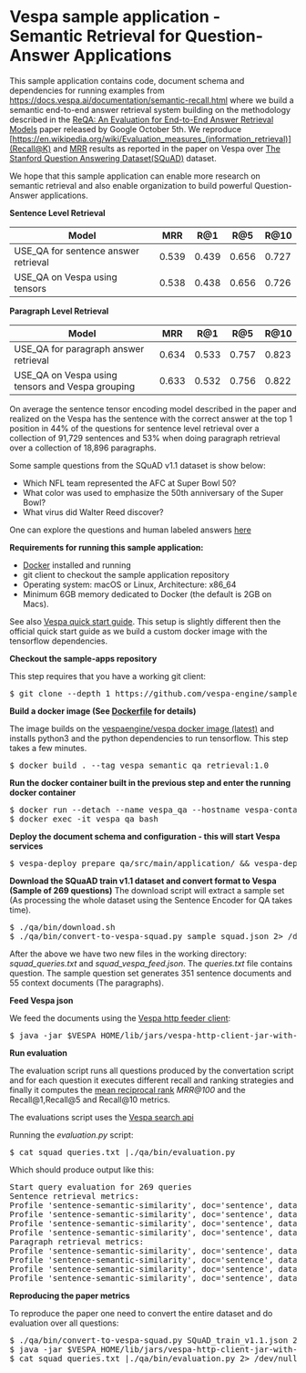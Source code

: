 <!-- Copyright 2019 Oath Inc. Licensed under the terms of the Apache 2.0 license. See LICENSE in the project root. -->

# Vespa sample application - Semantic Retrieval for Question-Answer Applications 

This sample application contains code, document schema and dependencies for running examples from https://docs.vespa.ai/documentation/semantic-recall.html 
where we build a semantic end-to-end answer retrieval system building on the methodology described in the [ReQA: An Evaluation for End-to-End Answer Retrieval Models](https://arxiv.org/abs/1907.04780) paper released by Google
October 5th.
We reproduce [https://en.wikipedia.org/wiki/Evaluation_measures_(information_retrieval)](Recall@K) and 
[MRR](https://en.wikipedia.org/wiki/Mean_reciprocal_rank) results as reported in the paper on Vespa over [The Stanford Question Answering Dataset(SQuAD)](https://rajpurkar.github.io/SQuAD-explorer/) dataset. 

We hope that this sample
application can enable more research on semantic retrieval and also enable organization to build powerful Question-Answer applications. 

**Sentence Level Retrieval**

|Model   | MRR  | R@1  | R@5  | R@10  |
|---|---|---|---|---|
|USE_QA for sentence answer retrieval | 0.539  | 0.439  | 0.656  | 0.727   |
|USE_QA on Vespa using tensors        | 0.538  | 0.438  | 0.656  | 0.726   |

**Paragraph Level Retrieval**

|Model   | MRR  | R@1  | R@5  | R@10  |
|---|---|---|---|---|
|USE_QA for paragraph answer retrieval | 0.634 | 0.533 | 0.757 | 0.823   |
|USE_QA on Vespa using tensors and Vespa grouping       | 0.633 | 0.532| 0.756  | 0.822|

On average the sentence tensor encoding model described in the paper and realized on the Vespa has the sentence with the correct answer at the top 1 position in 44% of the questions for sentence level retrieval over a collection of 
91,729 sentences and 53% when doing paragraph retrieval over a collection of 18,896 paragraphs. 

Some sample questions from the SQuAD v1.1 dataset is show below:

* Which NFL team represented the AFC at Super Bowl 50?
* What color was used to emphasize the 50th anniversary of the Super Bowl?
* What virus did Walter Reed discover?

One can explore the questions and human labeled answers [here](https://rajpurkar.github.io/SQuAD-explorer/explore/1.1/dev/)

**Requirements for running this sample application:**

* [Docker](https://www.docker.com/) installed and running  
* git client to checkout the sample application repository
* Operating system: macOS or Linux, Architecture: x86_64
* Minimum 6GB memory dedicated to Docker (the default is 2GB on Macs).
 
See also [Vespa quick start guide](https://docs.vespa.ai/documentation/vespa-quick-start.html). This setup is slightly different then the official quick start guide as we build a custom docker image
with the tensorflow dependencies.

**Checkout the sample-apps repository**

This step requires that you have a working git client:
<pre>
$ git clone --depth 1 https://github.com/vespa-engine/sample-apps.git; cd sample-apps/text-embeddings
</pre>

**Build a docker image (See [Dockerfile](Dockerfile) for details)**

The image builds on the [vespaengine/vespa docker image (latest)](https://hub.docker.com/r/vespaengine/vespa/tags) and installs python3 and the python dependencies to run tensorflow. This 
step takes a few minutes. 
<pre>
$ docker build . --tag vespa_semantic_qa_retrieval:1.0 
</pre>

**Run the docker container built in the previous step and enter the running docker container**

<pre>
$ docker run --detach --name vespa_qa --hostname vespa-container --privileged vespa_semantic_qa_retrieval:1.0
$ docker exec -it vespa_qa bash 
</pre>

**Deploy the document schema and configuration - this will start Vespa services**

<pre>
$ vespa-deploy prepare qa/src/main/application/ && vespa-deploy activate
</pre>

**Download the SQuaAD train v1.1 dataset and convert format to Vespa (Sample of 269 questions)**
The download script will extract a sample set (As processing the whole dataset using the Sentence Encoder for QA takes time).

<pre>
$ ./qa/bin/download.sh
$ ./qa/bin/convert-to-vespa-squad.py sample_squad.json 2> /dev/null
</pre>

After the above we have two new files in the working directory: 
_squad_queries.txt_ and _squad_vespa_feed.json_. The _queries.txt_ file contains question. The sample question set generates 351 sentence documents and 55
context documents (The paragraphs). 

**Feed Vespa json** 

We feed the documents using the [Vespa http feeder client](https://docs.vespa.ai/documentation/vespa-http-client.html):
<pre>
$ java -jar $VESPA_HOME/lib/jars/vespa-http-client-jar-with-dependencies.jar --file squad_vespa_feed.json --endpoint http://localhost:8080 
</pre>

**Run evaluation**

The evaluation script runs all questions produced by the convertation script and for each question it executes different recall and ranking strategies and finally it computes the 
[mean reciprocal rank](https://en.wikipedia.org/wiki/Mean_reciprocal_rank) _MRR@100_ and the Recall@1,Recall@5 and Recall@10 metrics. 

 The evaluations script uses the [Vespa search api](https://docs.vespa.ai/documentation/search-api.html) 

Running the _evaluation.py_ script:

<pre>
$ cat squad_queries.txt |./qa/bin/evaluation.py 
</pre>

Which should produce output like this:

<pre>
Start query evaluation for 269 queries
Sentence retrieval metrics:
Profile 'sentence-semantic-similarity', doc='sentence', dataset='squad',   MRR@100  0.5799
Profile 'sentence-semantic-similarity', doc='sentence', dataset='squad',   R@1 0.4498
Profile 'sentence-semantic-similarity', doc='sentence', dataset='squad',   R@5 0.7398
Profile 'sentence-semantic-similarity', doc='sentence', dataset='squad',   R@10 0.8290
Paragraph retrieval metrics:
Profile 'sentence-semantic-similarity', doc='sentence', dataset='squad',   MRR@100  0.7030
Profile 'sentence-semantic-similarity', doc='sentence', dataset='squad',   R@1 0.5725
Profile 'sentence-semantic-similarity', doc='sentence', dataset='squad',   R@5 0.8625
Profile 'sentence-semantic-similarity', doc='sentence', dataset='squad',   R@10 0.9405
</pre>

**Reproducing the paper metrics**

To reproduce the paper one need to convert the entire dataset and do evaluation over all questions:

<pre>
$ ./qa/bin/convert-to-vespa-squad.py SQuAD_train_v1.1.json 2> /dev/null
$ java -jar $VESPA_HOME/lib/jars/vespa-http-client-jar-with-dependencies.jar --file squad_vespa_feed.json --endpoint http://localhost:8080
$ cat squad_queries.txt |./qa/bin/evaluation.py 2> /dev/null
</pre>


